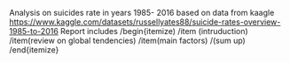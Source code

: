 Analysis on suicides rate in years 1985- 2016 based on data from kaagle
https://www.kaggle.com/datasets/russellyates88/suicide-rates-overview-1985-to-2016
Report includes
/begin{itemize)
  /item (intruduction)
  /item(review on global tendencies)
  /item(main factors)
  /(sum up)
/end{itemize}
  
  
